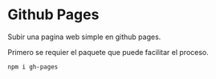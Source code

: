 # Github Pages 

Subir una pagina web simple en github pages.

Primero se requier el paquete que puede facilitar el proceso.

```
npm i gh-pages
```





